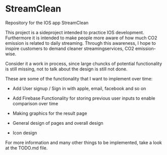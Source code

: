 # StreamClean

Repository for the IOS app StreamClean

This project is a sideproject intended to practice IOS development.
Furthermore it is intended to make people more aware of how much CO2 emission is related to daily streaming.
Through this awareness, I hope to inspire customers to demand cleaner streamingservices, CO2 emission-wise.

Consider it a work in process, since large chuncks of potential functionality is still missing, not to talk about the design is still not done.

These are some of the functionality that I want to implement over time:

- Add User signup / Sign in with apple, email, facebook and so on

- Add Firebase Functionality for storing previous user inputs to enable comparison over time

- Making graphics for the result page

- General design of pages and overall design

- Icon design

For more information and many other things to be implemented, take a look at the TODO.md file.


